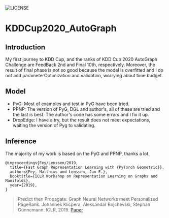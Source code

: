 ![LICENSE](https://img.shields.io/badge/license-MIT-blue)
# KDDCup2020_AutoGraph

## Introduction
My first journey to KDD Cup, and the ranks of KDD Cup 2020 AutoGraph Challenge are FeedBack 2nd and Final 10th, respectively. Moreover, the result of final phase is not so good because the model is overfitted and I do not add parameterOptimization and validation, worrying about time budget.

## Model
* PyG: Most of examples and test in PyG have been tried.
* PPNP: The version of PyG, DGL and author's, all of these are tried and the last is best. The author's code has some errors and I fix it up.
* DropEdge: I have a try, but the result does not meet expectations, waiting the version of Pyg to validating.

## Inference
The majority of my work is based on the PyG and PPNP, thanks a lot.
```
@inproceedings{Fey/Lenssen/2019,
  title={Fast Graph Representation Learning with {PyTorch Geometric}},
  author={Fey, Matthias and Lenssen, Jan E.},
  booktitle={ICLR Workshop on Representation Learning on Graphs and Manifolds},
  year={2019},
}
```
> Predict then Propagate: Graph Neural Networks meet Personalized PageRank. Johannes Klicpera, Aleksandar Bojchevski, Stephan Günnemann. ICLR, 2019. [Paper](https://arxiv.org/abs/1810.05997)
